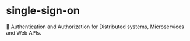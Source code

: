 # single-sign-on
🔐 Authentication and Authorization for Distributed systems, Microservices and Web APIs.
